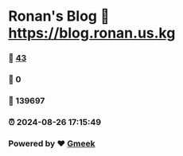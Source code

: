 # Ronan's Blog :link: https://blog.ronan.us.kg 
### :page_facing_up: [43](https://blog.ronan.us.kg/tag.html) 
### :speech_balloon: 0 
### :hibiscus: 139697 
### :alarm_clock: 2024-08-26 17:15:49 
### Powered by :heart: [Gmeek](https://github.com/Meekdai/Gmeek)

